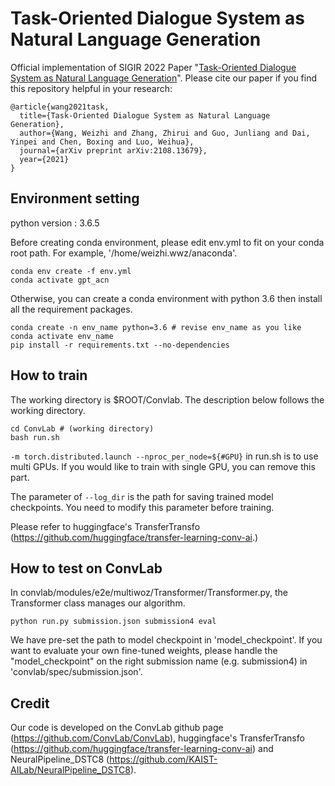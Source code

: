 # Task-Oriented Dialogue System as Natural Language Generation

Official implementation of SIGIR 2022 Paper "[Task-Oriented Dialogue System as Natural Language Generation](https://arxiv.org/abs/2108.13679)". Please cite our paper if you find this repository helpful in your research:
```
@article{wang2021task,
  title={Task-Oriented Dialogue System as Natural Language Generation},
  author={Wang, Weizhi and Zhang, Zhirui and Guo, Junliang and Dai, Yinpei and Chen, Boxing and Luo, Weihua},
  journal={arXiv preprint arXiv:2108.13679},
  year={2021}
}
```

## Environment setting

python version : 3.6.5

Before creating conda environment, please edit env.yml to fit on your conda root path.
For example, \'/home/weizhi.wwz/anaconda\'.

```
conda env create -f env.yml
conda activate gpt_acn
```

Otherwise, you can create a conda environment with python 3.6 then install all the requirement packages.

```
conda create -n env_name python=3.6 # revise env_name as you like
conda activate env_name
pip install -r requirements.txt --no-dependencies
```

## How to train

The working directory is $ROOT/Convlab.
The description below follows the working directory.

```
cd ConvLab # (working directory)
bash run.sh
```

`-m torch.distributed.launch --nproc_per_node=${#GPU}` in run.sh is to use multi GPUs. If you would like to train with single GPU, you can remove this part.

The parameter of `--log_dir` is the path for saving trained model checkpoints. You need to modify this parameter before training.

Please refer to huggingface's TransferTransfo (https://github.com/huggingface/transfer-learning-conv-ai.)


## How to test on ConvLab

In convlab/modules/e2e/multiwoz/Transformer/Transformer.py, the Transformer class manages our algorithm.

```
python run.py submission.json submission4 eval
```

We have pre-set the path to model checkpoint in 'model_checkpoint'. If you want to evaluate your own fine-tuned weights, please handle the "model_checkpoint" on the right submission name (e.g. submission4) in 'convlab/spec/submission.json'.

## Credit

Our code is developed on the ConvLab github page (https://github.com/ConvLab/ConvLab), huggingface's TransferTransfo (https://github.com/huggingface/transfer-learning-conv-ai) and NeuralPipeline_DSTC8 (https://github.com/KAIST-AILab/NeuralPipeline_DSTC8).

